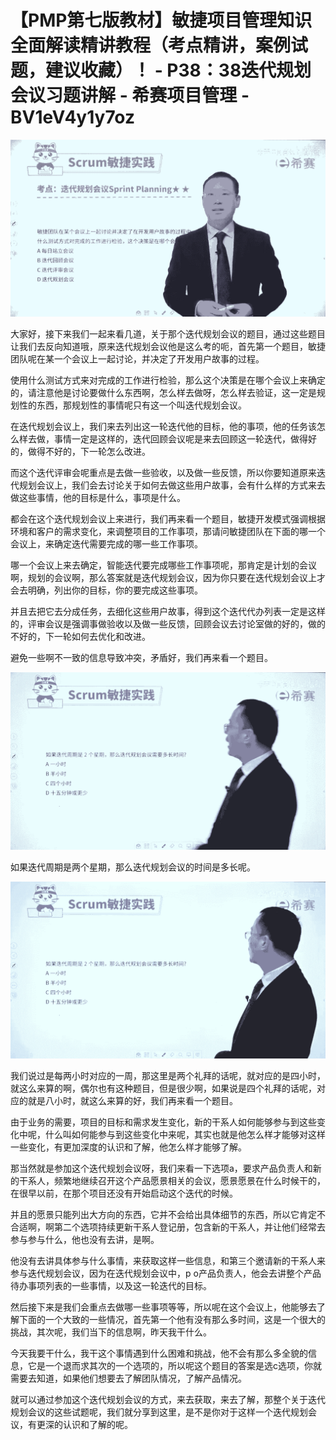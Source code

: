 # 【PMP第七版教材】敏捷项目管理知识全面解读精讲教程（考点精讲，案例试题，建议收藏）！ - P38：38迭代规划会议习题讲解 - 希赛项目管理 - BV1eV4y1y7oz

![](img/9acba4ad164402aafda5fa62de4f6775_0.png)

大家好，接下来我们一起来看几道，关于那个迭代规划会议的题目，通过这些题目让我们去反向知道哦，原来迭代规划会议他是这么考的呃，首先第一个题目，敏捷团队呢在某一个会议上一起讨论，并决定了开发用户故事的过程。

使用什么测试方式来对完成的工作进行检验，那么这个决策是在哪个会议上来确定的，请注意他是讨论要做什么东西啊，怎么样去做呀，怎么样去验证，这一定是规划性的东西，那规划性的事情呢只有这一个叫迭代规划会议。

在迭代规划会议上，我们来去列出这一轮迭代他的目标，他的事项，他的任务该怎么样去做，事情一定是这样的，迭代回顾会议呢是来去回顾这一轮迭代，做得好的，做得不好的，下一轮怎么改进。

而这个迭代评审会呢重点是去做一些验收，以及做一些反馈，所以你要知道原来迭代规划会议上，我们会去讨论关于如何去做这些用户故事，会有什么样的方式来去做这些事情，他的目标是什么，事项是什么。

都会在这个迭代规划会议上来进行，我们再来看一个题目，敏捷开发模式强调根据环境和客户的需求变化，来调整项目的工作事项，那请问敏捷团队在下面的哪一个会议上，来确定迭代需要完成的哪一些工作事项。

哪一个会议上来去确定，智能迭代要完成哪些工作事项呢，那肯定是计划的会议啊，规划的会议啊，那么答案就是迭代规划会议，因为你只要在迭代规划会议上才会去明确，列出你的目标，你的要完成这些事项。

并且去把它去分成任务，去细化这些用户故事，得到这个迭代代办列表一定是这样的，评审会议是强调事做验收以及做一些反馈，回顾会议去讨论室做的好的，做的不好的，下一轮如何去优化和改进。

避免一些啊不一致的信息导致冲突，矛盾好，我们再来看一个题目。

![](img/9acba4ad164402aafda5fa62de4f6775_2.png)

如果迭代周期是两个星期，那么迭代规划会议的时间是多长呢。

![](img/9acba4ad164402aafda5fa62de4f6775_4.png)

我们说过是每两小时对应的一周，那这里是两个礼拜的话呢，就对应的是四小时，就这么来算的啊，偶尔也有这种题目，但是很少啊，如果说是四个礼拜的话呢，对应的就是八小时，就这么来算的好，我们再来看一个题目。

由于业务的需要，项目的目标和需求发生变化，新的干系人如何能够参与到这些变化中呢，什么叫如何能参与到这些变化中来呢，其实也就是他怎么样才能够对这样一些变化，有更加深度的认识和了解，他怎么样才能够了解。

那当然就是参加这个迭代规划会议呀，我们来看一下选项a，要求产品负责人和新的干系人，频繁地继续召开这个产品愿景相关的会议，愿景愿景在什么时候干的，在很早以前，在那个项目还没有开始启动这个迭代的时候。

并且的愿景只能列出大方向的东西，它并不会给出具体细节的东西，所以它肯定不合适啊，啊第二个选项持续更新干系人登记册，包含新的干系人，并让他们经常去参与参与什么，他也没有去讲，是啊。

他没有去讲具体参与什么事情，来获取这样一些信息，和第三个邀请新的干系人来参与迭代规划会议，因为在迭代规划会议中，p o产品负责人，他会去讲整个产品待办事项列表的一些事情，以及这一轮迭代的目标。

然后接下来是我们会重点去做哪一些事项等等，所以呢在这个会议上，他能够去了解下面的一个大致的一些情况，首先第一个他有没有那么多时间，这是一个很大的挑战，其次呢，我们当下的信息啊，昨天我干什么。

今天我要干什么，我干这个事情遇到什么困难和挑战，他不会有那么多全貌的信息，它是一个退而求其次的一个选项的，所以呢这个题目的答案是选c选项，你就需要去知道，如果他们想要去了解团队情况，了解产品情况。

就可以通过参加这个迭代规划会议的方式，来去获取，来去了解，那整个关于迭代规划会议的这些试题呢，我们就分享到这里，是不是你对于这样一个迭代规划会议，有更深的认识和了解的呢。


